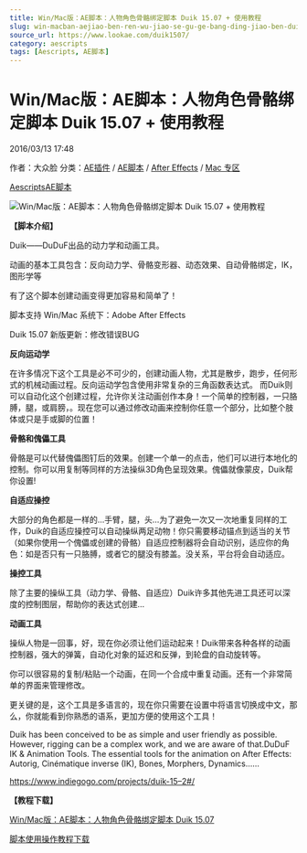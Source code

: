 ```yaml
---
title: Win/Mac版：AE脚本：人物角色骨骼绑定脚本 Duik 15.07 + 使用教程
slug: win-macban-aejiao-ben-ren-wu-jiao-se-gu-ge-bang-ding-jiao-ben-duik-15-07-shi-yong-jiao-cheng
source_url: https://www.lookae.com/duik1507/
category: aescripts
tags: [Aescripts, AE脚本]
---
```

# Win/Mac版：AE脚本：人物角色骨骼绑定脚本 Duik 15.07 + 使用教程

2016/03/13 17:48

作者：大众脸
分类：[AE插件](https://www.lookae.com/after-effects/aechajian/) / [AE脚本](https://www.lookae.com/after-effects/aescripts/) / [After Effects](https://www.lookae.com/after-effects/) / [Mac 专区](https://www.lookae.com/mac-osx/)

[Aescripts](https://www.lookae.com/tag/aescripts/)[AE脚本](https://www.lookae.com/tag/ae%e8%84%9a%e6%9c%ac/)

![Win/Mac版：AE脚本：人物角色骨骼绑定脚本 Duik 15.07 + 使用教程](https://img.alicdn.com/imgextra/i4/705956171/TB2WgYJfVXXXXb4XXXXXXXXXXXX_!!705956171.gif "Win/Mac版：AE脚本：人物角色骨骼绑定脚本 Duik 15.07 + 使用教程-LookAE.com")

**【脚本介绍】**

Duik——DuDuF出品的动力学和动画工具。

动画的基本工具包含：反向动力学、骨骼变形器、动态效果、自动骨骼绑定，IK，图形学等

有了这个脚本创建动画变得更加容易和简单了！

脚本支持 Win/Mac 系统下：Adobe After Effects

Duik 15.07 新版更新：修改错误BUG

**反向运动学**

在许多情况下这个工具是必不可少的，创建动画人物，尤其是散步，跑步，任何形式的机械动画过程。反向运动学包含使用非常复杂的三角函数表达式。 而Duik则可以自动化这个创建过程，允许你关注动画创作本身！一个简单的控制器，一只胳膊，腿，或肩膀，。现在您可以通过修改动画来控制你任意一个部分，比如整个肢体或只是手或脚的位置！

**骨骼和傀儡工具**

骨骼是可以代替傀儡图钉后的效果。创建一个单一的点击，他们可以进行本地化的控制。你可以用复制等同样的方法操纵3D角色呈现效果。傀儡就像蒙皮，Duik帮你设置!

**自适应操控**

大部分的角色都是一样的…手臂，腿，头…为了避免一次又一次地重复同样的工作，Duik的自适应操控可以自动操纵两足动物！你只需要移动锚点到适当的关节（如果你使用一个傀儡或创建的骨骼）自适应控制器将会自动识别，适应你的角色：如是否只有一只胳膊，或者它的腿没有膝盖。没关系，平台将会自动适应。

**操控工具**

除了主要的操纵工具（动力学、骨骼、自适应）Duik许多其他先进工具还可以深度的控制图层，帮助你的表达式创建…

**动画工具**

操纵人物是一回事，好，现在你必须让他们运动起来！Duik带来各种各样的动画控制器，强大的弹簧，自动化对象的延迟和反弹，到轮盘的自动旋转等。

你可以很容易的复制/粘贴一个动画，在同一个合成中重复动画。还有一个非常简单的界面来管理修改。

更关键的是，这个工具是多语言的，现在你只需要在设置中将语言切换成中文，那么，你就能看到你熟悉的语系，更加方便的使用这个工具！

Duik has been conceived to be as simple and user friendly as possible. However, rigging can be a complex work, and we are aware of that.DuDuF IK & Animation Tools. The essential tools for the animation on After Effects: Autorig, Cinématique inverse (IK), Bones, Morphers, Dynamics……

https://www.indiegogo.com/projects/duik-15–2#/

**【教程下载】**

[Win/Mac版：AE脚本：人物角色骨骼绑定脚本 Duik 15.07](http://lookae.ctfile.com/fs/98E145657232)

[脚本使用操作教程下载](https://www.400gb.com/file/122991244)
